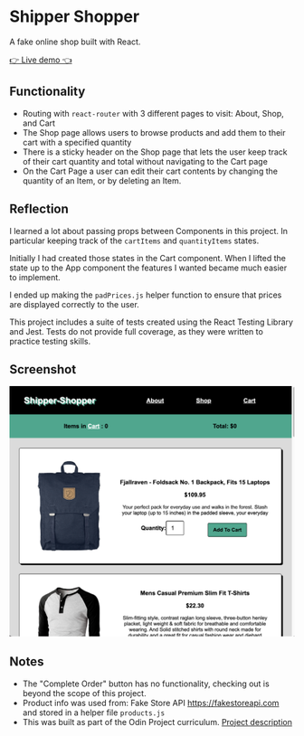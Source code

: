 # Shipper Shopper

A fake online shop built with React.

[👉 Live demo 👈](https://mikerachman1.github.io/shopping-cart/)

## Functionality
  - Routing with `react-router` with 3 different pages to visit: About, Shop, and Cart
  - The Shop page allows users to browse products and add them to their cart with a specified quantity
  - There is a sticky header on the Shop page that lets the user keep track of their cart quantity and total without navigating to the Cart page
  - On the Cart Page a user can edit their cart contents by changing the quantity of an Item, or by deleting an Item.

## Reflection
  I learned a lot about passing props between Components in this project. In particular keeping track of the `cartItems` and `quantityItems` states. 
  
  Initially I had created those states in the Cart component. When I lifted the state up to the App component the features I wanted became much easier to implement.

  I ended up making the `padPrices.js` helper function to ensure that prices are displayed correctly to the user.

  This project includes a suite of tests created using the React Testing Library and Jest. Tests do not provide full coverage, as they were written to practice testing skills.
## Screenshot
![screenshot](/src/images/screenshot.png?raw=true)

## Notes
  - The "Complete Order" button has no functionality, checking out is beyond the scope of this project. 
  - Product info was used from: Fake Store API https://fakestoreapi.com and stored in a helper file `products.js`
  - This was built as part of the Odin Project curriculum. [Project description](https://www.theodinproject.com/lessons/javascript-shopping-cart)